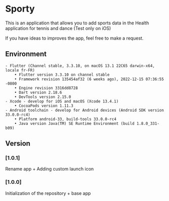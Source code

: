 # Sporty
This is an application that allows you to add sports data in the Health application for tennis and dance (Test only on iOS)

If you have ideas to improves the app, feel free to make a request.

## Environment
    - Flutter (Channel stable, 3.3.10, on macOS 13.1 22C65 darwin-x64, locale fr-FR)
        • Flutter version 3.3.10 on channel stable
        • Framework revision 135454af32 (6 weeks ago), 2022-12-15 07:36:55 -0800
        • Engine revision 3316dd8728
        • Dart version 2.18.6
        • DevTools version 2.15.0
    - Xcode - develop for iOS and macOS (Xcode 13.4.1)
        • CocoaPods version 1.11.3
    - Android toolchain - develop for Android devices (Android SDK version 33.0.0-rc4)
        • Platform android-33, build-tools 33.0.0-rc4
        • Java version Java(TM) SE Runtime Environment (build 1.8.0_331-b09)

## Version
### [1.0.1] 
Rename app + Adding custom launch icon
### [1.0.0] 
Initialization of the repository + base app
